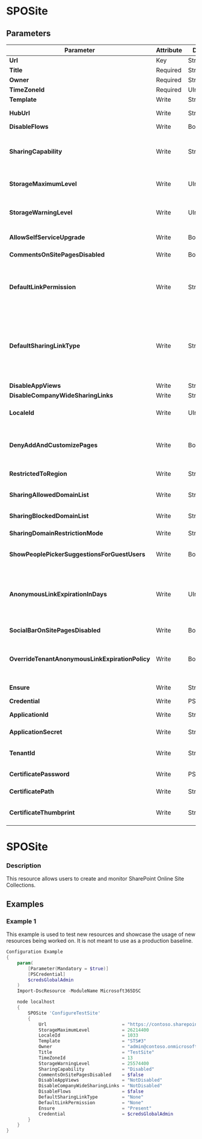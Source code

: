 ﻿# SPOSite

## Parameters

| Parameter | Attribute | DataType | Description | Allowed Values |
| --- | --- | --- | --- | --- |
| **Url** | Key | String | The URL of the site collection. ||
| **Title** | Required | String | The title of the site collection. ||
| **Owner** | Required | String | Specifies the owner of the site. ||
| **TimeZoneId** | Required | UInt32 | TimeZone ID of the site collection. ||
| **Template** | Write | String | Specifies with template of site to create. ||
| **HubUrl** | Write | String | The URL of the Hub site the site collection needs to get connected to. ||
| **DisableFlows** | Write | Boolean | Disables Microsoft Flow for this site. ||
| **SharingCapability** | Write | String | Specifies what the sharing capabilities are for the site. Possible values: Disabled, ExternalUserSharingOnly, ExternalUserAndGuestSharing, ExistingExternalUserSharingOnly. |Disabled, ExistingExternalUserSharingOnly, ExternalUserSharingOnly, ExternalUserAndGuestSharing|
| **StorageMaximumLevel** | Write | UInt32 | Specifies the storage quota for this site collection in megabytes. This value must not exceed the company's available quota. ||
| **StorageWarningLevel** | Write | UInt32 | Specifies the warning level for the storage quota in megabytes. This value must not exceed the values set for the StorageMaximumLevel parameter. ||
| **AllowSelfServiceUpgrade** | Write | Boolean | Specifies if the site administrator can upgrade the site collection. ||
| **CommentsOnSitePagesDisabled** | Write | Boolean | Specifies if comments on site pages are enabled or disabled. ||
| **DefaultLinkPermission** | Write | String | Specifies the default link permission for the site collection. None - Respect the organization default link permission. View - Sets the default link permission for the site to 'view' permissions. Edit - Sets the default link permission for the site to 'edit' permissions. |None, View, Edit|
| **DefaultSharingLinkType** | Write | String | Specifies the default link type for the site collection. None - Respect the organization default sharing link type. AnonymousAccess - Sets the default sharing link for this site to an Anonymous Access or Anyone link. Internal - Sets the default sharing link for this site to the 'organization' link or company shareable link. Direct - Sets the default sharing link for this site to the 'Specific people' link. |None, AnonymousAccess, Internal, Direct|
| **DisableAppViews** | Write | String | Disables App Views. |Unknown, Disabled, NotDisabled|
| **DisableCompanyWideSharingLinks** | Write | String | Disables Company wide sharing links. |Unknown, Disabled, NotDisabled|
| **LocaleId** | Write | UInt32 | Specifies the language of the new site collection. Defaults to the current language of the web connected to. ||
| **DenyAddAndCustomizePages** | Write | Boolean | Determines whether the Add And Customize Pages right is denied on the site collection. For more information about permission levels, see User permissions and permission levels in SharePoint. ||
| **RestrictedToRegion** | Write | String | Defines geo-restriction settings for this site |NoRestriction, BlockMoveOnly, BlockFull, Unknown|
| **SharingAllowedDomainList** | Write | String | Specifies a list of email domains that is allowed for sharing with the external collaborators. Use the space character as the delimiter. ||
| **SharingBlockedDomainList** | Write | String | Specifies a list of email domains that is blocked for sharing with the external collaborators. ||
| **SharingDomainRestrictionMode** | Write | String | Specifies the external sharing mode for domains. |None, AllowList, BlockList|
| **ShowPeoplePickerSuggestionsForGuestUsers** | Write | Boolean | To enable the option to search for existing guest users at Site Collection Level, set this parameter to $true. ||
| **AnonymousLinkExpirationInDays** | Write | UInt32 | Specifies that all anonymous/anyone links that have been created (or will be created) will expire after the set number of days. Only applies if OverrideTenantAnonymousLinkExpirationPolicy is set to true. To remove the expiration requirement, set the value to zero (0) ||
| **SocialBarOnSitePagesDisabled** | Write | Boolean | Disables or enables the Social Bar for Site Collection. ||
| **OverrideTenantAnonymousLinkExpirationPolicy** | Write | Boolean | False - Respect the organization-level policy for anonymous or anyone link expiration. True - Override the organization-level policy for anonymous or anyone link expiration (can be more or less restrictive) ||
| **Ensure** | Write | String | Present ensures the site collection exists, absent ensures it is removed |Present, Absent|
| **Credential** | Write | PSCredential | Credentials of the account to authenticate with. ||
| **ApplicationId** | Write | String | Id of the Azure Active Directory application to authenticate with. ||
| **ApplicationSecret** | Write | String | Secret of the Azure Active Directory application to authenticate with. ||
| **TenantId** | Write | String | Name of the Azure Active Directory tenant used for authentication. Format contoso.onmicrosoft.com ||
| **CertificatePassword** | Write | PSCredential | Username can be made up to anything but password will be used for certificatePassword ||
| **CertificatePath** | Write | String | Path to certificate used in service principal usually a PFX file. ||
| **CertificateThumbprint** | Write | String | Thumbprint of the Azure Active Directory application's authentication certificate to use for authentication. ||

# SPOSite

### Description

This resource allows users to create and monitor SharePoint Online Site Collections.

## Examples

### Example 1

This example is used to test new resources and showcase the usage of new resources being worked on.
It is not meant to use as a production baseline.

```powershell
Configuration Example
{
    param(
        [Parameter(Mandatory = $true)]
        [PSCredential]
        $credsGlobalAdmin
    )
    Import-DscResource -ModuleName Microsoft365DSC

    node localhost
    {
        SPOSite 'ConfigureTestSite'
        {
            Url                            = "https://contoso.sharepoint.com/sites/testsite1"
            StorageMaximumLevel            = 26214400
            LocaleId                       = 1033
            Template                       = "STS#3"
            Owner                          = "admin@contoso.onmicrosoft.com"
            Title                          = "TestSite"
            TimeZoneId                     = 13
            StorageWarningLevel            = 25574400
            SharingCapability              = "Disabled"
            CommentsOnSitePagesDisabled    = $false
            DisableAppViews                = "NotDisabled"
            DisableCompanyWideSharingLinks = "NotDisabled"
            DisableFlows                   = $false
            DefaultSharingLinkType         = "None"
            DefaultLinkPermission          = "None"
            Ensure                         = "Present"
            Credential                     = $credsGlobalAdmin
        }
    }
}
```

